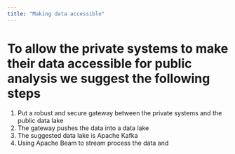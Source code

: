 ```yaml
---
title: "Making data accessible"
---
```

# To allow the private systems to make their data accessible for public analysis we suggest the following steps
1. Put a robust and secure gateway between the private systems and the public data lake
2. The gateway pushes the data into a data lake
3. The suggested data lake is Apache Kafka
4. Using Apache Beam to stream process the data and 
